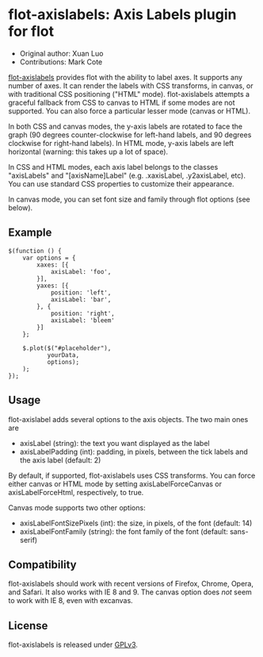 flot-axislabels: Axis Labels plugin for flot
============================================

* Original author: Xuan Luo
* Contributions: Mark Cote

[flot-axislabels](https://github.com/markrcote/flot-axislabels) provides 
flot with the ability to label axes.  It supports any number of axes.   It
can render the labels with CSS transforms, in canvas, or with traditional
CSS positioning ("HTML" mode).  flot-axislabels attempts a graceful fallback
from CSS to canvas to HTML if some modes are not supported.  You can also
force a particular lesser mode (canvas or HTML).

In both CSS and canvas modes, the y-axis labels are rotated to face the
graph (90 degrees counter-clockwise for left-hand labels, and 90 degrees
clockwise for right-hand labels).  In HTML mode, y-axis labels are left
horizontal (warning: this takes up a lot of space).

In CSS and HTML modes, each axis label belongs to the classes "axisLabels"
and "[axisName]Label" (e.g. .xaxisLabel, .y2axisLabel, etc).  You can use
standard CSS properties to customize their appearance.

In canvas mode, you can set font size and family through flot options (see
below).


Example
-------

    $(function () {
        var options = {
            xaxes: [{
                axisLabel: 'foo',
            }],
            yaxes: [{
                position: 'left',
                axisLabel: 'bar',
            }, {
                position: 'right',
                axisLabel: 'bleem'
            }]
        };

        $.plot($("#placeholder"),
               yourData,
               options);
        );
    });


Usage
-----

flot-axislabel adds several options to the axis objects.  The two main ones
are

* axisLabel (string): the text you want displayed as the label
* axisLabelPadding (int): padding, in pixels, between the tick labels and the
  axis label (default: 2)

By default, if supported, flot-axislabels uses CSS transforms.  You can force
either canvas or HTML mode by setting axisLabelForceCanvas or
axisLabelForceHtml, respectively, to true.

Canvas mode supports two other options:

* axisLabelFontSizePixels (int): the size, in pixels, of the font (default: 14)
* axisLabelFontFamily (string): the font family of the font (default:
  sans-serif)


Compatibility
-------------

flot-axislabels should work with recent versions of Firefox, Chrome, Opera,
and Safari.  It also works with IE 8 and 9.  The canvas option does *not*
seem to work with IE 8, even with excanvas.


License
-------

flot-axislabels is released under [GPLv3](http://www.gnu.org/licenses/).
